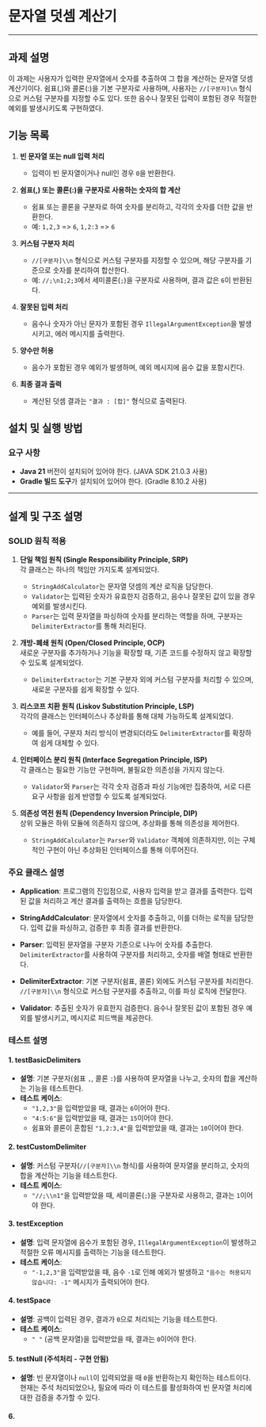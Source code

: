 # 문자열 덧셈 계산기

---

## 과제 설명
이 과제는 사용자가 입력한 문자열에서 숫자를 추출하여 그 합을 계산하는 문자열 덧셈 계산기이다. 쉼표(,)와 콜론(:)을 기본 구분자로 사용하며, 사용자는 `//[구분자]\n` 형식으로 커스텀 구분자를 지정할 수도 있다. 또한 음수나 잘못된 입력이 포함된 경우 적절한 예외를 발생시키도록 구현하였다.


## 기능 목록
1. **빈 문자열 또는 null 입력 처리**
   - 입력이 빈 문자열이거나 null인 경우 `0`을 반환한다.

2. **쉼표(,) 또는 콜론(:)을 구분자로 사용하는 숫자의 합 계산**
   - 쉼표 또는 콜론을 구분자로 하여 숫자를 분리하고, 각각의 숫자를 더한 값을 반환한다.
   - 예: `1,2,3` => `6`, `1,2:3` => `6`

3. **커스텀 구분자 처리**
   - `//[구분자]\\n` 형식으로 커스텀 구분자를 지정할 수 있으며, 해당 구분자를 기준으로 숫자를 분리하여 합산한다.
   - 예: `//;\n1;2;3`에서 세미콜론(`;`)을 구분자로 사용하며, 결과 값은 `6`이 반환된다.

4. **잘못된 입력 처리**
   - 음수나 숫자가 아닌 문자가 포함된 경우 `IllegalArgumentException`을 발생시키고, 에러 메시지를 출력한다.

5. **양수만 허용**
   - 음수가 포함된 경우 예외가 발생하며, 예외 메시지에 음수 값을 포함시킨다.

6. **최종 결과 출력**
   - 계산된 덧셈 결과는 `"결과 : [합]"` 형식으로 출력된다.

## 설치 및 실행 방법

### 요구 사항
- **Java 21** 버전이 설치되어 있어야 한다. (JAVA SDK 21.0.3 사용)
- **Gradle 빌드 도구**가 설치되어 있어야 한다. (Gradle 8.10.2 사용)


---

## 설계 및 구조 설명

### SOLID 원칙 적용

1. **단일 책임 원칙 (Single Responsibility Principle, SRP)**  
   각 클래스는 하나의 책임만 가지도록 설계되었다.
   - `StringAddCalculator`는 문자열 덧셈의 계산 로직을 담당한다.
   - `Validator`는 입력된 숫자가 유효한지 검증하고, 음수나 잘못된 값이 있을 경우 예외를 발생시킨다.
   - `Parser`는 입력 문자열을 파싱하여 숫자를 분리하는 역할을 하며, 구분자는 `DelimiterExtractor`를 통해 처리된다.

2. **개방-폐쇄 원칙 (Open/Closed Principle, OCP)**  
   새로운 구분자를 추가하거나 기능을 확장할 때, 기존 코드를 수정하지 않고 확장할 수 있도록 설계되었다.
   - `DelimiterExtractor`는 기본 구분자 외에 커스텀 구분자를 처리할 수 있으며, 새로운 구분자를 쉽게 확장할 수 있다.

3. **리스코프 치환 원칙 (Liskov Substitution Principle, LSP)**  
   각각의 클래스는 인터페이스나 추상화를 통해 대체 가능하도록 설계되었다.
   - 예를 들어, 구분자 처리 방식이 변경되더라도 `DelimiterExtractor`를 확장하여 쉽게 대체할 수 있다.

4. **인터페이스 분리 원칙 (Interface Segregation Principle, ISP)**  
   각 클래스는 필요한 기능만 구현하며, 불필요한 의존성을 가지지 않는다.
   - `Validator`와 `Parser`는 각각 숫자 검증과 파싱 기능에만 집중하여, 서로 다른 요구 사항을 쉽게 반영할 수 있도록 설계되었다.

5. **의존성 역전 원칙 (Dependency Inversion Principle, DIP)**  
   상위 모듈은 하위 모듈에 의존하지 않으며, 추상화를 통해 의존성을 제어한다.
   - `StringAddCalculator`는 `Parser`와 `Validator` 객체에 의존하지만, 이는 구체적인 구현이 아닌 추상화된 인터페이스를 통해 이루어진다.

### 주요 클래스 설명

- **Application**: 프로그램의 진입점으로, 사용자 입력을 받고 결과를 출력한다. 입력된 값을 처리하고 계산 결과를 출력하는 흐름을 담당한다.

- **StringAddCalculator**: 문자열에서 숫자를 추출하고, 이를 더하는 로직을 담당한다. 입력 값을 파싱하고, 검증한 후 최종 결과를 반환한다.

- **Parser**: 입력된 문자열을 구분자 기준으로 나누어 숫자를 추출한다. `DelimiterExtractor`를 사용하여 구분자를 처리하고, 숫자를 배열 형태로 반환한다.

- **DelimiterExtractor**: 기본 구분자(쉼표, 콜론) 외에도 커스텀 구분자를 처리한다. `//[구분자]\\n` 형식으로 커스텀 구분자를 추출하고, 이를 파싱 로직에 전달한다.

- **Validator**: 추출된 숫자가 유효한지 검증한다. 음수나 잘못된 값이 포함된 경우 예외를 발생시키고, 메시지로 피드백을 제공한다.

### 테스트 설명

#### 1. **testBasicDelimiters**
- **설명**: 기본 구분자(쉼표 `,`, 콜론 `:`)를 사용하여 문자열을 나누고, 숫자의 합을 계산하는 기능을 테스트한다.
- **테스트 케이스**:
   - `"1,2,3"`을 입력받았을 때, 결과는 `6`이어야 한다.
   - `"4:5:6"`을 입력받았을 때, 결과는 `15`이어야 한다.
   - 쉼표와 콜론이 혼합된 `"1,2:3,4"`을 입력받았을 때, 결과는 `10`이어야 한다.

#### 2. **testCustomDelimiter**
- **설명**: 커스텀 구분자(`//[구분자]\\n` 형식)를 사용하여 문자열을 분리하고, 숫자의 합을 계산하는 기능을 테스트한다.
- **테스트 케이스**:
   - `"//;\\n1"`을 입력받았을 때, 세미콜론(`;`)을 구분자로 사용하고, 결과는 `1`이어야 한다.

#### 3. **testException**
- **설명**: 입력 문자열에 음수가 포함된 경우, `IllegalArgumentException`이 발생하고 적절한 오류 메시지를 출력하는 기능을 테스트한다.
- **테스트 케이스**:
   - `"-1,2,3"`을 입력받았을 때, 음수 `-1`로 인해 예외가 발생하고 `"음수는 허용되지 않습니다: -1"` 메시지가 출력되어야 한다.

#### 4. **testSpace**
- **설명**: 공백이 입력된 경우, 결과가 `0`으로 처리되는 기능을 테스트한다.
- **테스트 케이스**:
   - `" "` (공백 문자열)을 입력받았을 때, 결과는 `0`이어야 한다.

#### 5. **testNull** (주석처리 - 구현 안됨)
- **설명**: 빈 문자열이나 `null`이 입력되었을 때 `0`을 반환하는지 확인하는 테스트이다. 현재는 주석 처리되었으나, 필요에 따라 이 테스트를 활성화하여 빈 문자열 처리에 대한 검증을 추가할 수 있다.

#### 6.
